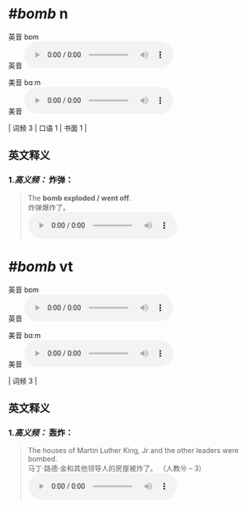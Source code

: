 # ***\#bomb*** n
英音 bɒm  
英音
<audio src="./media/bomb-B.aac" controls="controls"></audio>

美音 bɑːm  
美音
<audio src="./media/bomb.aac" controls="controls"></audio>



| 词频 3 | 口语 1 | 书面 1 |  

英文释义
---
### 1.*高义频：* **炸弹：**  

 > The **bomb exploded / went off**.   
 > 炸弹爆炸了。    
<audio src="./media/1-bomb.aac" controls="controls"></audio>


# ***\#bomb*** vt
英音 bɒm  
英音
<audio src="./media/bomb-B.aac" controls="controls"></audio>

美音 bɑːm  
美音
<audio src="./media/bomb.aac" controls="controls"></audio>



| 词频 3 |  

英文释义
---
### 1.*高义频：* **轰炸：**  

 > The houses of Martin Luther King, Jr and the other leaders were bombed.   
 > 马丁·路德·金和其他领导人的房屋被炸了。  （人教⑩ – 3）  
<audio src="./media/2-bomb.aac" controls="controls"></audio>



